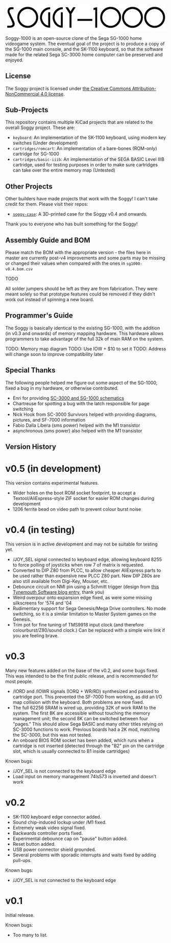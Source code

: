 ![The Soggy-1000 logo](/soggy1k.png)

Soggy-1000 is an open-source clone of the Sega SG-1000 home videogame system. The eventual goal of the project is to produce a copy of the SG-1000 main console, and the SK-1100 keyboard, so that the software made for the related Sega SC-3000 home computer can be preserved and enjoyed.

## License
The Soggy project is licensed under [the Creative Commons Attribution-NonCommercial 4.0 license](https://creativecommons.org/licenses/by-nc/4.0/).

## Sub-Projects
This repository contains multiple KiCad projects that are related to the overall Soggy project. These are:

 * `keyboard`: An implementation of the SK-1100 keyboard, using modern key switches (Under development)
 * `cartridges/romcart`: An implementation of a bare-bones (ROM-only) cartridge for SG-1000
 * `cartridges/basic-iiib`: An implementation of the SEGA BASIC Level IIIB cartridge, used for testing purposes in order to make sure cartridges can take over the entire memory map (Untested)

## Other Projects
Other builders have made projects that work with the Soggy! I can't take credit for them. Please visit their repos:

 * [`soggy-case`](https://github.com/kvanderlaag/soggy-case): A 3D-printed case for the Soggy v0.4 and onwards.

Thank you to everyone who has built something for the Soggy!

## Assembly Guide and BOM
Please match the BOM with the appropriate version - the files here in master are currently post-v4 improvements and some parts may be missing or changed their values when compared with the ones in `sg1000-v0.4.bom.csv`

TODO

All solder jumpers should be left as they are from fabrication. They were meant solely so that prototype features could be removed if they didn't work out instead of spinning a new board.

## Programmer's Guide
The Soggy is basically identical to the existing SG-1000, with the addition (in v0.3 and onwards) of memory mapping hardware. This hardware allows programmers to take advantage of the full 32k of main RAM on the system.

TODO: Memory map diagram
TODO: Use IOW + $10 to set it
TODO: Address will change soon to improve compatibility later

## Special Thanks
The following people helped me figure out some aspect of the SG-1000, fixed a bug in my hardware, or otherwise contributed.

 * Enri for providing [SC-3000 and SG-1000 schematics](http://www43.tok2.com/home/cmpslv/Sc3000/EnrSC.htm)
 * Chartreuse for spotting a bug with the latch responsible for page switching
 * Nick Hook from SC-3000 Survivors helped with providing diagrams, pictures, and SF-7000 information
 * Fabio Dalla Libera (sms power) helped with the M1 transistor
 * asynchronous (sms power) also helped with the M1 transistor

## Version History
# v0.5 (in development)
This version contains experimental features.

 * Wider holes on the boot ROM socket footprint, to accept a Textool/AliExpress-style ZIF socket for easier ROM changes during development
 * 1206 ferrite bead on video path to prevent colour burst noise

# v0.4 (in testing)
This version is in active development and may not be suitable for testing yet.

 * /JOY_SEL signal connected to keyboard edge, allowing keyboard 8255 to force polling of joysticks when row 7 of matrix is requested.
 * Converted to DIP Z80 from PLCC, to allow cheaper AliExpress parts to be used rather than expensive new PLCC Z80 part. New DIP Z80s are also still available from Digi-Key, Mouser, etc.
 * Debounce circuit on NMI pin using a Schmitt trigger (design from [this Tynemouth Software blog entry](http://blog.tynemouthsoftware.co.uk/2022/07/how-the-mini-pet-works-debouncing.html), thank you)
 * Weird overpour onto expansion edge fixed, as were some missing silkscreens for '574 and '04
 * Rudimentary support for Sega Genesis/Mega Drive controllers. No mode switching, so it is a similar limitation to Master System games on the Genesis.
 * Trim pot for fine tuning of TMS9918 input clock (and therefore colourburst/Z80/sound clock.) Can be replaced with a simple wire link if you are feeling brave.

# v0.3
Many new features added on the base of the v0.2, and some bugs fixed. This was intended to be the first public release, and is recommended for most people.

 * /IORD and /IOWR signals (IORQ + WR/RD) synthesized and passed to cartridge port. This prevented the SF-7000 from working, as did an I/O map collision with the keyboard. Both problems are now fixed.
 * The full 62256 SRAM is wired up, providing 32K of work RAM to the system. The first 8K are accessible without touching the memory management unit; the second 8K can be switched between four "pages." This should allow Sega BASIC and many other titles relying on SC-3000 functions to work. Previous boards had a 2K mod, matching the SC-3000, but this was not tested.
 * An onboard BIOS ROM socket has been added, which runs when a cartridge is not inserted (detected through the "B2" pin on the cartridge slot, which is usually connected to B1 inside cartridges)

Known bugs:
 * /JOY_SEL is not connected to the keyboard edge
 * Load input on memory management 74ls573 is inverted and doesn't work

# v0.2
 * SK-1100 keyboard edge connector added.
 * Sound chip-induced lockup under /M1 fixed.
 * Extremely weak video signal fixed.
 * Backwards controller ports fixed.
 * Experimental debounce cap on "pause" button added.
 * Reset button added.
 * USB power connector shield grounded.
 * Several problems with sporadic interrupts and waits fixed by adding pull-ups.

Known bugs:
 * /JOY_SEL is not connected to the keyboard edge

# v0.1
Initial release.

Known bugs:
 * Too many to list.
